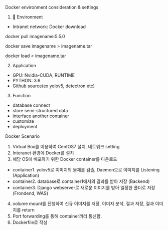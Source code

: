 Docker environment consideration & settings

1. 🚀 Environment
  - Intranet network: Docker download		
  
  docker pull imagename:5.5.0
  
  docker save imagename > imagename.tar
  
  docker load < imagename.tar
   
2. Application
  - GPU: Nvidia-CUDA, RUNTIME
  - PYTHON: 3.6
  - Github source(ex yolov5, detectron etc)

3. Function
  - database connect
  - store semi-structured data
  - interface another container
  - customize
  - deployment

Docker Scenario
1. Virtual Box를 이용하여 CentOS7 설치, 네트워크 setting
2. Interanet 환경에 Docker를 설치
3. 해당 OS에 배포하기 위한 Docker container를 다운로드
  - container1. yolov5로 이미지의 물체를 검출, Daemon으로 이미지를 Listening (Application)
  - container2. database로 container1에서의 결과를 받아 저장 (Backend)
  - container3. Django webserver로 새로운 이미지를 받아 일정한 폴더로 저장 (Frondend, WAS)
4. volume mount를 진행하여 신규 이미지를 저장, 이미지 분석, 결과 저장, 결과 이미지를 return
5. Port forwarding를 통해 container끼리 통신함. 
6. Dockerfile로 작성
